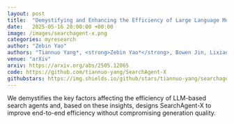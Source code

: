 ```yaml
---
layout: post
title:  "Demystifying and Enhancing the Efficiency of Large Language Model Based Search Agents"
date:   2025-05-16 20:00:00 +00:00
image: /images/searchagent-x.png
categories: myresearch
author: "Zebin Yao"
authors: "Tiannuo Yang*, <strong>Zebin Yao*</strong>, Bowen Jin, Lixiao Cui, et al."
venue: "arXiv"
arxiv: https://arxiv.org/abs/2505.12065
code: https://github.com/tiannuo-yang/SearchAgent-X
githubstars: https://img.shields.io/github/stars/tiannuo-yang/searchagent-x
---
```

We demystifies the key factors affecting the efficiency of LLM-based search agents and, based on these insights, designs SearchAgent-X to improve end-to-end efficiency without compromising generation quality. 